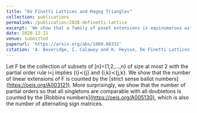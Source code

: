 ```yaml
---
title: "De Finetti Lattices and Magog Triangles"
collection: publications
permalink: /publication/2020-definetti-lattice
excerpt: 'We show that a family of poset extensions is equinumerous with alternating sign matrices'
date: 2020-12-21
venue: submitted
paperurl: 'https://arxiv.org/abs/1809.08332'
citation: 'A. Beveridge, I. Calaway and K. Heysse, De Finetti Lattices and Magog Triangles, preprint.'
---
```



Let F be the collection of subsets of [n]={1,2,...,n} of size at most 2 with the partial order rule
i<j implies {i}≺{j} and  {i,k}≺{j,k}. We show that the number of linear extensions of F is counted by the [strict sense ballot numbers]{https://oeis.org/A003121}. 
More surprisingly, we show that the number of partial orders so that all singletons are comparable with all doubletons is counted by the [Robbins numbers]{https://oeis.org/A005130},
which is also the number of alternating sign matrices.
